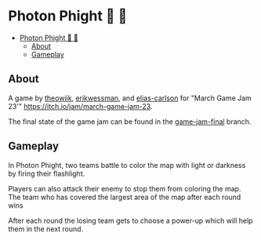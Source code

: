 # Photon Phight 🥊 🔦

- [Photon Phight 🥊 🔦](#photon-phight--)
  - [About](#about)
  - [Gameplay](#gameplay)

## About

A game by [theowiik](google.com), [erikwessman](https://github.com/erikwessman), and [elias-carlson](https://github.com/elias-carlson) for "March Game Jam 23'" https://itch.io/jam/march-game-jam-23.

The final state of the game jam can be found in the [game-jam-final](https://github.com/theowiik/project-epicfootsies/tree/game-jam-final) branch.

## Gameplay

In Photon Phight, two teams battle to color the map with light or darkness by firing their flashlight.

Players can also attack their enemy to stop them from coloring the map. The team who has covered the largest area of the map after each round wins

After each round the losing team gets to choose a power-up which will help them in the next round.
